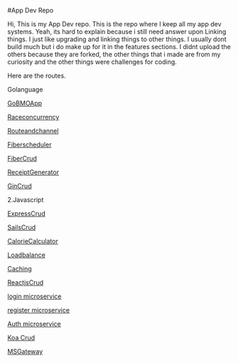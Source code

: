#App Dev Repo

Hi, This is my App Dev repo.
This is the repo where I keep all my app dev systems.
Yeah, its hard to explain because i still need answer upon Linking things.
I just like upgrading and linking things to other things.
I usually dont build much but i do make up for it in the features sections.
I didnt upload the others because they are forked, the other things that i made are from my curiosity
and the other things were challenges for coding.



Here are the routes.


<p>Golanguage</p>

<p><a href="">GoBMOApp</a></p>

<p><a href="">Raceconcurrency</a></p>

<p><a href="">Routeandchannel</a></p>

<p><a href="">Fiberscheduler</a></p>

<p><a href="">FiberCrud</a></p>

<p><a href="">ReceiptGenerator</a></p>

<p><a href="">GinCrud</a></p>

<p><a href=""></a></p>

2.Javascript

<p><a href="">ExpressCrud</a></p>

<p><a href="">SailsCrud</a></p>

<p><a href="">CalorieCalculator</a></p>

<p><a href="">Loadbalance</a></p>

<p><a href="">Caching</a></p>

<p><a href="">ReactjsCrud</a></p>

<p><a href="">login microservice</a></p>

<p><a href="">register microservice</a></p>

<p><a href="">Auth microservice</a></p>

<p><a href="">Koa Crud</a></p>

<p><a href="">MSGateway</a></p>




